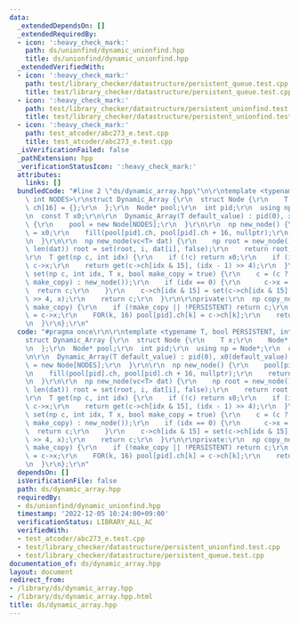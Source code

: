 ```yaml
---
data:
  _extendedDependsOn: []
  _extendedRequiredBy:
  - icon: ':heavy_check_mark:'
    path: ds/unionfind/dynamic_unionfind.hpp
    title: ds/unionfind/dynamic_unionfind.hpp
  _extendedVerifiedWith:
  - icon: ':heavy_check_mark:'
    path: test/library_checker/datastructure/persistent_queue.test.cpp
    title: test/library_checker/datastructure/persistent_queue.test.cpp
  - icon: ':heavy_check_mark:'
    path: test/library_checker/datastructure/persistent_unionfind.test.cpp
    title: test/library_checker/datastructure/persistent_unionfind.test.cpp
  - icon: ':heavy_check_mark:'
    path: test_atcoder/abc273_e.test.cpp
    title: test_atcoder/abc273_e.test.cpp
  _isVerificationFailed: false
  _pathExtension: hpp
  _verificationStatusIcon: ':heavy_check_mark:'
  attributes:
    links: []
  bundledCode: "#line 2 \"ds/dynamic_array.hpp\"\n\r\ntemplate <typename T, bool PERSISTENT,\
    \ int NODES>\r\nstruct Dynamic_Array {\r\n  struct Node {\r\n    T x;\r\n    Node*\
    \ ch[16] = {};\r\n  };\r\n  Node* pool;\r\n  int pid;\r\n  using np = Node*;\r\
    \n  const T x0;\r\n\r\n  Dynamic_Array(T default_value) : pid(0), x0(default_value)\
    \ {\r\n    pool = new Node[NODES];\r\n  }\r\n\r\n  np new_node() {\r\n    pool[pid].x\
    \ = x0;\r\n    fill(pool[pid].ch, pool[pid].ch + 16, nullptr);\r\n    return &(pool[pid++]);\r\
    \n  }\r\n\r\n  np new_node(vc<T> dat) {\r\n    np root = new_node();\r\n    FOR(i,\
    \ len(dat)) root = set(root, i, dat[i], false);\r\n    return root;\r\n  }\r\n\
    \r\n  T get(np c, int idx) {\r\n    if (!c) return x0;\r\n    if (idx == 0) return\
    \ c->x;\r\n    return get(c->ch[idx & 15], (idx - 1) >> 4);\r\n  }\r\n\r\n  np\
    \ set(np c, int idx, T x, bool make_copy = true) {\r\n    c = (c ? copy_node(c,\
    \ make_copy) : new_node());\r\n    if (idx == 0) {\r\n      c->x = x;\r\n    \
    \  return c;\r\n    }\r\n    c->ch[idx & 15] = set(c->ch[idx & 15], (idx - 1)\
    \ >> 4, x);\r\n    return c;\r\n  }\r\n\r\nprivate:\r\n  np copy_node(np c, bool\
    \ make_copy) {\r\n    if (!make_copy || !PERSISTENT) return c;\r\n    pool[pid].x\
    \ = c->x;\r\n    FOR(k, 16) pool[pid].ch[k] = c->ch[k];\r\n    return &(pool[pid++]);\r\
    \n  }\r\n};\r\n"
  code: "#pragma once\r\n\r\ntemplate <typename T, bool PERSISTENT, int NODES>\r\n\
    struct Dynamic_Array {\r\n  struct Node {\r\n    T x;\r\n    Node* ch[16] = {};\r\
    \n  };\r\n  Node* pool;\r\n  int pid;\r\n  using np = Node*;\r\n  const T x0;\r\
    \n\r\n  Dynamic_Array(T default_value) : pid(0), x0(default_value) {\r\n    pool\
    \ = new Node[NODES];\r\n  }\r\n\r\n  np new_node() {\r\n    pool[pid].x = x0;\r\
    \n    fill(pool[pid].ch, pool[pid].ch + 16, nullptr);\r\n    return &(pool[pid++]);\r\
    \n  }\r\n\r\n  np new_node(vc<T> dat) {\r\n    np root = new_node();\r\n    FOR(i,\
    \ len(dat)) root = set(root, i, dat[i], false);\r\n    return root;\r\n  }\r\n\
    \r\n  T get(np c, int idx) {\r\n    if (!c) return x0;\r\n    if (idx == 0) return\
    \ c->x;\r\n    return get(c->ch[idx & 15], (idx - 1) >> 4);\r\n  }\r\n\r\n  np\
    \ set(np c, int idx, T x, bool make_copy = true) {\r\n    c = (c ? copy_node(c,\
    \ make_copy) : new_node());\r\n    if (idx == 0) {\r\n      c->x = x;\r\n    \
    \  return c;\r\n    }\r\n    c->ch[idx & 15] = set(c->ch[idx & 15], (idx - 1)\
    \ >> 4, x);\r\n    return c;\r\n  }\r\n\r\nprivate:\r\n  np copy_node(np c, bool\
    \ make_copy) {\r\n    if (!make_copy || !PERSISTENT) return c;\r\n    pool[pid].x\
    \ = c->x;\r\n    FOR(k, 16) pool[pid].ch[k] = c->ch[k];\r\n    return &(pool[pid++]);\r\
    \n  }\r\n};\r\n"
  dependsOn: []
  isVerificationFile: false
  path: ds/dynamic_array.hpp
  requiredBy:
  - ds/unionfind/dynamic_unionfind.hpp
  timestamp: '2022-12-05 10:24:00+09:00'
  verificationStatus: LIBRARY_ALL_AC
  verifiedWith:
  - test_atcoder/abc273_e.test.cpp
  - test/library_checker/datastructure/persistent_unionfind.test.cpp
  - test/library_checker/datastructure/persistent_queue.test.cpp
documentation_of: ds/dynamic_array.hpp
layout: document
redirect_from:
- /library/ds/dynamic_array.hpp
- /library/ds/dynamic_array.hpp.html
title: ds/dynamic_array.hpp
---
```

